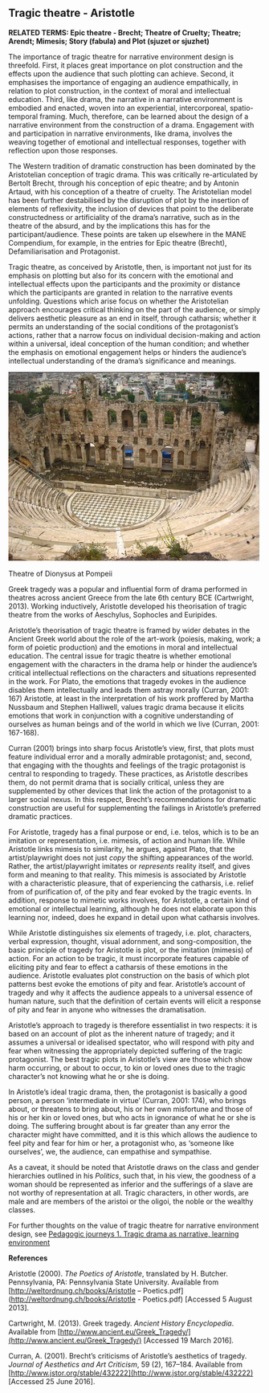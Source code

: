 ## Tragic theatre - Aristotle

**RELATED TERMS: Epic theatre - Brecht; Theatre of Cruelty; Theatre; Arendt; Mimesis; Story (fabula) and Plot (sjuzet or sjuzhet)**

The importance of tragic theatre for narrative environment design is threefold. First, it places great importance on plot construction and the effects upon the audience that such plotting can achieve. Second, it emphasises the importance of engaging an audience empathically, in relation to plot construction, in the context of moral and intellectual education. Third, like drama, the narrative in a narrative environment is embodied and enacted, woven into an experiential, intercorporeal, spatio-temporal framing. Much, therefore, can be learned about the design of a narrative environment from the construction of a drama. Engagement with and participation in narrative environments, like drama, involves the weaving together of emotional and intellectual responses, together with reflection upon those responses.

The Western tradition of dramatic construction has been dominated by the Aristotelian conception of tragic drama. This was critically re-articulated by Bertolt Brecht, through his conception of epic theatre; and by Antonin Artaud, with his conception of a theatre of cruelty. The Aristotelian model has been further destabilised by the disruption of plot by the insertion of elements of reflexivity, the inclusion of devices that point to the deliberate constructedness or artificiality of the drama’s narrative, such as in the theatre of the absurd, and by the implications this has for the participant/audience. These points are taken up elsewhere in the MANE Compendium, for example, in the entries for Epic theatre (Brecht), Defamiliarisation and Protagonist.

Tragic theatre, as conceived by Aristotle, then, is important not just for its emphasis on plotting but also for its concern with the emotional and intellectual effects upon the participants and the proximity or distance which the participants are granted in relation to the narrative events unfolding. Questions which arise focus on whether the Aristotelian approach encourages critical thinking on the part of the audience, or simply delivers aesthetic pleasure as an end in itself, through catharsis; whether it permits an understanding of the social conditions of the protagonist’s actions, rather that a narrow focus on individual decision-making and action within a universal, ideal conception of the human condition; and whether the emphasis on emotional engagement helps or hinders the audience’s intellectual understanding of the drama’s significance and meanings.

![Theatre](Theatre.png)

Theatre of Dionysus at Pompeii



Greek tragedy was a popular and influential form of drama performed in theatres across ancient Greece from the late 6th century BCE (Cartwright, 2013). Working inductively, Aristotle developed his theorisation of tragic theatre from the works of Aeschylus, Sophocles and Euripides.

Aristotle’s theorisation of tragic theatre is framed by wider debates in the Ancient Greek world about the role of the art-work (poiesis, making, work; a form of poietic production) and the emotions in moral and intellectual education. The central issue for tragic theatre is whether emotional engagement with the characters in the drama help or hinder the audience’s critical intellectual reflections on the characters and situations represented in the work. For Plato, the emotions that tragedy evokes in the audience disables them intellectually and leads them astray morally (Curran, 2001: 167) Aristotle, at least in the interpretation of his work proffered by Martha Nussbaum and Stephen Halliwell, values tragic drama because it elicits emotions that work in conjunction with a cognitive understanding of ourselves as human beings and of the world in which we live (Curran, 2001: 167-168).

Curran (2001) brings into sharp focus Aristotle’s view, first, that plots must feature individual error and a morally admirable protagonist; and, second, that engaging with the thoughts and feelings of the tragic protagonist is central to responding to tragedy. These practices, as Aristotle describes them, do not permit drama that is socially critical, unless they are supplemented by other devices that link the action of the protagonist to a larger social nexus. In this respect, Brecht’s recommendations for dramatic construction are useful for supplementing the failings in Aristotle’s preferred dramatic practices.

For Aristotle, tragedy has a final purpose or end, i.e. telos, which is to be an imitation or representation, i.e. mimesis, of action and human life. While Aristotle links mimesis to similarity, he argues, against Plato, that the artist/playwright does not just _copy_ the shifting appearances of the world. Rather, the artist/playwright imitates or _represents_ reality itself, and gives form and meaning to that reality. This mimesis is associated by Aristotle with a characteristic pleasure, that of experiencing the catharsis, i.e. relief from of purification of, of the pity and fear evoked by the tragic events. In addition, response to mimetic works involves, for Aristotle, a certain kind of emotional or intellectual learning, although he does not elaborate upon this learning nor, indeed, does he expand in detail upon what catharsis involves.

While Aristotle distinguishes six elements of tragedy, i.e. plot, characters, verbal expression, thought, visual adornment, and song-composition, the basic principle of tragedy for Aristotle is plot, or the imitation (mimesis) of action. For an action to be tragic, it must incorporate features capable of eliciting pity and fear to effect a catharsis of these emotions in the audience. Aristotle evaluates plot construction on the basis of which plot patterns best evoke the emotions of pity and fear. Aristotle’s account of tragedy and why it affects the audience appeals to a universal essence of human nature, such that the definition of certain events will elicit a response of pity and fear in anyone who witnesses the dramatisation.

Aristotle’s approach to tragedy is therefore essentialist in two respects: it is based on an account of plot as the inherent nature of tragedy; and it assumes a universal or idealised spectator, who will respond with pity and fear when witnessing the appropriately depicted suffering of the tragic protagonist. The best tragic plots in Aristotle’s view are those which show harm occurring, or about to occur, to kin or loved ones due to the tragic character’s not knowing what he or she is doing.

In Aristotle’s ideal tragic drama, then, the protagonist is basically a good person, a person ‘intermediate in virtue’ (Curran, 2001: 174), who brings about, or threatens to bring about, his or her own misfortune and those of his or her kin or loved ones, but who acts in ignorance of what he or she is doing. The suffering brought about is far greater than any error the character might have committed, and it is this which allows the audience to feel pity and fear for him or her, a protagonist who, as ‘someone like ourselves’, we, the audience, can empathise and sympathise.

As a caveat, it should be noted that Aristotle draws on the class and gender hierarchies outlined in his _Politics_, such that, in his view, the goodness of a woman should be represented as inferior and the sufferings of a slave are not worthy of representation at all. Tragic characters, in other words, are male and are members of the aristoi or the oligoi, the noble or the wealthy classes.

For further thoughts on the value of tragic theatre for narrative environment design, see [Pedagogic journeys 1\. Tragic drama as narrative, learning environment](http://prolepsis-ap.blogspot.co.uk/2016/12/pedagogic-journeys-1-tragic-drama-as.html)

**References**

Aristotle (2000). _The Poetics of Aristotle_, translated by H. Butcher. Pennsylvania, PA: Pennsylvania State University. Available from [http://weltordnung.ch/books/Aristotle – Poetics.pdf](http://weltordnung.ch/books/Aristotle - Poetics.pdf) [Accessed 5 August 2013].

Cartwright, M. (2013). Greek tragedy. _Ancient History Encyclopedia_. Available from [http://www.ancient.eu/Greek_Tragedy/](http://www.ancient.eu/Greek_Tragedy/) [Accessed 19 March 2016].

Curran, A. (2001). Brecht’s criticisms of Aristotle’s aesthetics of tragedy. _Journal of Aesthetics and Art Criticism_, 59 (2), 167–184\. Available from [http://www.jstor.org/stable/432222](http://www.jstor.org/stable/432222) [Accessed 25 June 2016].

